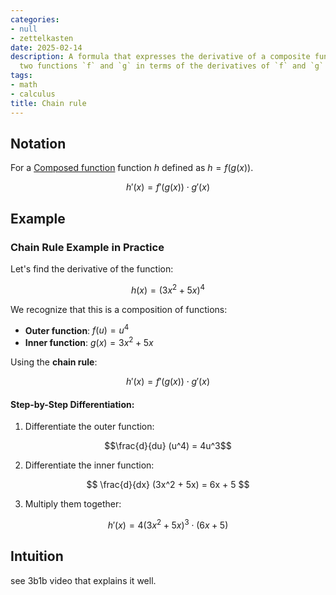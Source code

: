 ```yaml
---
categories:
- null
- zettelkasten
date: 2025-02-14
description: A formula that expresses the derivative of a composite function `h` of
  two functions `f` and `g` in terms of the derivatives of `f` and `g`
tags:
- math
- calculus
title: Chain rule
---
```


## Notation

For a [Composed function](Composed%20function.md) function $h$ defined as $h = f(g(x))$. 

$$h'(x) = f'(g(x)) \cdot g'(x)$$

## Example

### Chain Rule Example in Practice

Let's find the derivative of the function:

$$ h(x) = (3x^2 + 5x)^4 $$

We recognize that this is a composition of functions:

- **Outer function**: $f(u) = u^4$
- **Inner function**: $g(x) = 3x^2 + 5x$

Using the **chain rule**:

$$h'(x) = f'(g(x)) \cdot g'(x)$$

#### Step-by-Step Differentiation:

1. Differentiate the outer function:

$$\frac{d}{du} (u^4) = 4u^3$$

2. Differentiate the inner function:

$$ \frac{d}{dx} (3x^2 + 5x) = 6x + 5 $$

3. Multiply them together:

$$h'(x) = 4(3x^2 + 5x)^3 \cdot (6x + 5)$$

## Intuition

see 3b1b video that explains it well.
